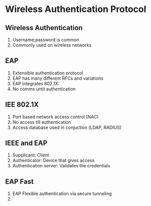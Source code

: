 # Wireless Authentication Protocol

## Wireless Authentication

1. Username;password is common
1. Commonly used on wireless networks

## EAP

1. Extensible authentication protocol
1. EAP has many different RFCs and variations
1. EAP integrates 802.1X:
 1. No comms until authentication

## IEE 802.1X

1. Port based network access control (NAC)
1. No access till authentication
1. Access database used in conjuction (LDAP, RADIUS)

## IEEE and EAP

1. Supplicant: Client
1. Authenticator: Device that gives access
1. Authentication server: Validates the credentials

## EAP Fast

1. EAP Flexible authentication via secure tunneling
1. 
